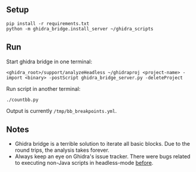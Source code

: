 
## Setup

```
pip install -r requirements.txt
python -m ghidra_bridge.install_server ~/ghidra_scripts
```

## Run

Start ghidra bridge in one terminal:
```
<ghidra_root>/support/analyzeHeadless ~/ghidraproj <project-name> -import <binary> -postScript ghidra_bridge_server.py -deleteProject
```

Run script in another terminal:
```
./countbb.py
```

Output is currently `/tmp/bb_breakpoints.yml`.

## Notes

* Ghidra bridge is a terrible solution to iterate all basic blocks. Due to the round trips, the analysis takes forever.
* Always keep an eye on Ghidra's issue tracker. There were bugs related to executing non-Java scripts in headless-mode [before](https://github.com/NationalSecurityAgency/ghidra/issues/2561).
